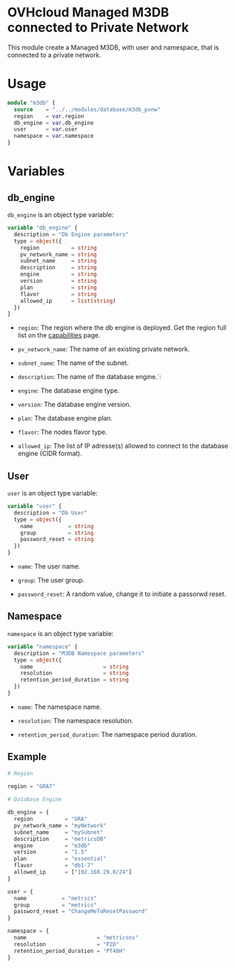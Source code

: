 # OVHcloud Managed M3DB connected to Private Network

This module create a Managed M3DB, with user and namespace, that is connected to a private network.

# Usage

```terraform
module "m3db" {
  source    = "../../modules/database/m3db_pvnw"
  region    = var.region
  db_engine = var.db_engine
  user      = var.user
  namespace = var.namespace
}
```

# Variables

## db_engine

`db_engine` is an object type variable:

```terraform
variable "db_engine" {
  description = "Db Engine parameters"
  type = object({
    region          = string
    pv_network_name = string
    subnet_name     = string
    description     = string
    engine          = string
    version         = string
    plan            = string
    flavor          = string
    allowed_ip      = list(string)
  })
}
```

- `region`: The region where the db engine is deployed. Get the region full list on the [capabilities](https://docs.ovh.com/gb/en/publiccloud/databases/mongodb/capabilities/) page.

- `pv_network_name`: The name of an existing private network.

- `subnet_name`: The name of the subnet.

- `description`: The name of the database engine.`:

- `engine`: The database engine type.

- `version`: The database engine version.

- `plan`: The database engine plan.

- `flavor`: The nodes flavor type.

- `allowed_ip`: The list of IP adresse(s) allowed to connect to the database engine (CIDR format).

## User

`user` is an object type variable:

```terraform
variable "user" {
  description = "Db User"
  type = object({
    name           = string
    group          = string
    password_reset = string
  })
}
```

- `name`: The user name.

- `group`: The user group.

- `password_reset`: A random value, change it to initiate a passorwd reset.

## Namespace

`namespace` is an object type variable:

```terraform
variable "namespace" {
  description = "M3DB Namespace parameters"
  type = object({
    name                      = string
    resolution                = string
    retention_period_duration = string
  })
}
```

- `name`: The namespace name.

- `resolution`: The namespace resolution.

- `retention_period_duration`: The namespace period duration.

## Example

```terraform
# Region
  
region = "GRA7"

# Database Engine

db_engine = {
  region          = "GRA"
  pv_network_name = "myNetwork"
  subnet_name     = "mySubnet"
  description     = "metricsDB"
  engine          = "m3db"
  version         = "1.5"
  plan            = "essential"
  flavor          = "db1-7"
  allowed_ip      = ["192.168.29.0/24"]
}

user = {
  name           = "metrics"
  group          = "metrics"
  password_reset = "ChangeMeToResetPassword"
}

namespace = {
  name                      = "metricsns"
  resolution                = "P2D"
  retention_period_duration = "PT48H"
}
```
